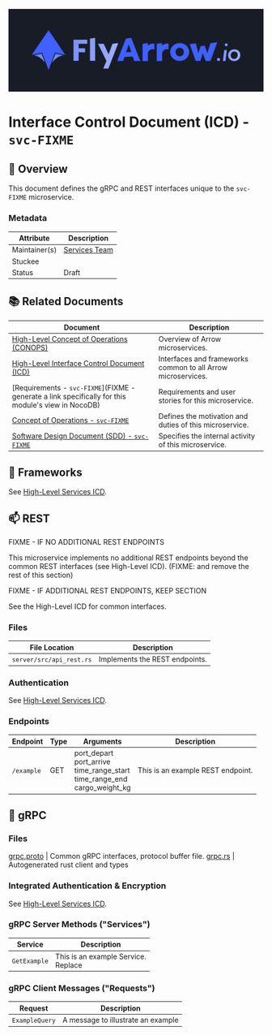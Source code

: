 ![Arrow Banner](https://github.com/Arrow-air/tf-github/raw/main/src/templates/doc-banner-services.png)

# Interface Control Document (ICD) - `svc-FIXME`

## :telescope: Overview

This document defines the gRPC and REST interfaces unique to the `svc-FIXME`
microservice.

### Metadata

| Attribute     | Description                                                       |
| ------------- |-------------------------------------------------------------------|
| Maintainer(s) | [Services Team](https://github.com/orgs/Arrow-air/teams/services) |
| Stuckee       |  |
| Status        | Draft                                                             |

## :books: Related Documents

Document | Description
--- | ---
[High-Level Concept of Operations (CONOPS)](https://github.com/Arrow-air/se-services/blob/develop/docs/conops.md) | Overview of Arrow microservices.
[High-Level Interface Control Document (ICD)](https://github.com/Arrow-air/se-services/blob/develop/docs/icd.md)  | Interfaces and frameworks common to all Arrow microservices.
[Requirements - `svc-FIXME`](FIXME - generate a link specifically for this module's view in NocoDB) | Requirements and user stories for this microservice.
[Concept of Operations - `svc-FIXME`](./conops.md) | Defines the motivation and duties of this microservice.
[Software Design Document (SDD) - `svc-FIXME`](./sdd.md) | Specifies the internal activity of this microservice.

## :hammer: Frameworks

See [High-Level Services ICD](https://github.com/Arrow-air/se-services/blob/develop/docs/icd.md).

## :mailbox: REST

FIXME - IF NO ADDITIONAL REST ENDPOINTS

This microservice implements no additional REST endpoints beyond the common REST interfaces (see High-Level ICD). (FIXME: and remove the rest of this section)

FIXME - IF ADDITIONAL REST ENDPOINTS, KEEP SECTION

See the High-Level ICD for common interfaces.

### Files

| File Location | Description |
--- | ---
`server/src/api_rest.rs` | Implements the REST endpoints.

### Authentication

See [High-Level Services ICD](https://github.com/Arrow-air/se-services/blob/develop/docs/icd.md).

### Endpoints

| Endpoint | Type | Arguments | Description |
| ---- | --- | ---- | ---- |
| `/example` | GET | port_depart<br>port_arrive<br>time_range_start<br>time_range_end<br>cargo_weight_kg | This is an example REST endpoint.

## :speech_balloon: gRPC

### Files

[grpc.proto](../proto/grpc.proto) | Common gRPC interfaces, protocol buffer file.
[grpc.rs](../client-grpc/src/grpc.rs) | Autogenerated rust client and types

### Integrated Authentication & Encryption

See [High-Level Services ICD](https://github.com/Arrow-air/se-services/blob/develop/docs/icd.md).

### gRPC Server Methods ("Services")

| Service | Description |
| ---- | ---- |
| `GetExample` | This is an example Service.<br>Replace

### gRPC Client Messages ("Requests")

| Request | Description |
| ------    | ------- |
| `ExampleQuery` | A message to illustrate an example
